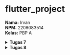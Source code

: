 # flutter_project

**Nama:** Irvan  
**NPM:** 2206083514  
**Kelas:** PBP A

<details>
<summary><strong>Tugas 7</strong></summary>

**1. Apa perbedaan utama antara stateless dan stateful widget dalam konteks pengembangan aplikasi Flutter?**

Dalam konteks pengembangan aplikasi Flutter, perbedaan utama antara **Stateless** dan **Stateful** widget adalah bagaimana mereka menangani perubahan data dan pembaruan antarmuka pengguna:

**Stateless Widget:**
- Stateless widget adalah widget yang tidak memiliki internal state (keadaan internal).
- Mereka digunakan untuk bagian-bagian tampilan yang tidak perlu diubah saat data atau kondisi berubah.
- Stateless widget hanya akan dirender sekali saat dibuat, dan setelah itu tidak akan mengalami perubahan. Mereka berguna untuk tampilan statis.
- Contoh penggunaan stateless widget adalah untuk menampilkan teks, ikon, gambar, atau tampilan yang tidak berubah dalam siklus hidup aplikasi.

**Stateful Widget:**
- Stateful widget adalah widget yang memiliki internal state (keadaan internal).
- Mereka digunakan untuk bagian-bagian tampilan yang perlu diperbarui ketika data atau kondisi berubah.
- Stateful widget memiliki metode `setState` yang memungkinkan Anda untuk memperbarui tampilan ketika ada perubahan dalam state widget tersebut.
- Contoh penggunaan stateful widget adalah untuk membuat formulir, daftar yang dapat digulir, atau tampilan yang perlu berinteraksi dengan data atau pengguna.

Jadi, dalam rangka memutuskan antara Stateless dan Stateful widget, Anda harus mempertimbangkan apakah bagian tampilan yang Anda buat memerlukan pembaruan saat data berubah atau tidak. Jika tampilan tersebut statis, Anda dapat menggunakan Stateless widget. Jika tampilan tersebut memerlukan pembaruan, Anda perlu menggunakan Stateful widget dan mengelola state internalnya.

**2. Sebutkan seluruh widget yang kamu gunakan untuk menyelesaikan tugas ini dan jelaskan fungsinya masing-masing.**

Dalam kode `menu.dart`, kami menggunakan berbagai widget untuk mengatur tampilan dan perilaku aplikasi. Berikut adalah daftar widget yang digunakan dan penjelasan singkat tentang fungsinya:

1. **Scaffold**: Widget ini adalah kerangka dasar untuk mengatur tampilan aplikasi Flutter. Ini mencakup AppBar, body, dan berbagai fitur lainnya.

2. **AppBar**: Digunakan untuk menampilkan bilah atas (app bar) dalam aplikasi. Ini termasuk judul aplikasi dan berbagai tindakan seperti tombol kembali.

3. **Column**: Widget ini digunakan untuk mengatur anak-anaknya secara vertikal. Ini adalah wadah untuk menampilkan elemen-elemen di dalamnya dalam satu kolom.

4. **GridView.count**: Digunakan untuk menampilkan grid dari widget lain, seperti `ShopCard` dalam kasus ini. Ini memungkinkan Anda untuk mengatur widget dalam bentuk grid dengan jumlah kolom yang ditentukan.

5. **ShopCard**: Ini adalah widget kustom yang digunakan untuk menampilkan item dalam grid. Ini memiliki ikon, teks, dan latar belakang dengan warna yang berbeda sesuai dengan item yang dipilih.

6. **Material**: Digunakan untuk memberikan latar belakang dengan warna dan efek material design ke widget `ShopCard`. Ini menciptakan lapisan material di atasnya.

7. **InkWell**: Widget ini digunakan untuk membuat area yang responsif terhadap sentuhan. Ketika pengguna menyentuhnya, `InkWell` menghasilkan efek sentuhan yang indah dan dapat memicu tindakan tertentu.

8. **Text**: Digunakan untuk menampilkan teks di dalam `ShopCard`. Ini menampilkan nama item.

9. **Icon**: Digunakan untuk menampilkan ikon di dalam `ShopCard`. Ini menampilkan ikon yang sesuai dengan setiap item.

Setiap widget memiliki peran dan fungsinya masing-masing dalam mengatur tampilan dan perilaku tampilan aplikasi. Dalam kode ini, mereka digunakan untuk membuat tampilan beranda (home) yang menampilkan daftar item toko dengan berbagai tindakan yang dapat dilakukan oleh pengguna saat item tersebut diklik.

**3. Jelaskan bagaimana cara kamu mengimplementasikan checklist di atas secara step-by-step (bukan hanya sekadar mengikuti tutorial)**

__PERTAMA MEMBUAT DIREKTORI BARU UNTUK MENYIMPAN PROJECT FLUTTER__
- Jalankan command dibawah ini di dalam Command Prompt untuk membuat flutter project
```
flutter create <APP_NAME>
cd <APP_NAME>
```
sebelumnya pastikan sudah memasuki ke direktori yang ingin disimpan project flutter.

__KEDUA RAPIKAN STRUKTUR PROJEK__
- Setelah membuat flutter project di direktori lokal, buka VSC atau IDE pilihan kamu dan menambahkan kode dibawah pada file baru bernama `menu.dart` pada direktori `flutter_project/lib`.
    ```
    import 'package:flutter/material.dart';
    ```
- Pada direktori yang sama dalam file main.dart, pindahkan (cut) kode baris ke-39 hingga akhir yang berisi kedua class di bawah ini ke file `menu.dart`.
```
class MyHomePage ... {
    ...
}

class _MyHomePageState ... {
    ...
}
```
- Untuk mengoreksi error pada file `main.dart` tambahkan kode dibawah. 
```
import 'package:flutter_project/menu.dart';
```

__KETIGA MEMBUAT WIDGET SEDERHANA__
- Lanjut dengan mengubah sifat widget halaman menu menjadi stateless dengan menghapus `MyHomePage(title: 'Flutter Demo Home Page')` pada file `main.dart`, sehingga menjadi.
```
MyHomePage()
```
- Pada file menu.dart, kamu akan mengubah sifat widget halaman dari stateful menjadi stateless. Lakukan perubahan pada bagian `({super.key, required this.title})` menjadi `({Key? key}) : super(key: key);`. Hapus final String title; sampai bawah serta tambahkan Widget build sehingga kode terlihat seperti di bawah.
```
class MyHomePage extends StatelessWidget {
    MyHomePage({Key? key}) : super(key: key);

    @override
    Widget build(BuildContext context) {
        return Scaffold(
            ...
        );
    }
}
```
Jangan lupa untuk hapus fungsi State yang ada dibawah bagian stateless widget ini.
- Lanjut dengan menambahkan teks dan card untuk memperlihatkan barang yang dijual.
```
class ShopItem {
  final String name;
  final IconData icon;
  final Color color;

  ShopItem(this.name, this.icon, this.color);
}
```
- Lalu dibawah kode `MyHomePage({Key? key}) : super(key: key);`, kamu dapat menambahkan barang-barang yang dijual (nama, harga, dan icon barang tersebut).
```
final List<ShopItem> items = [
    ShopItem("Lihat Item", Icons.checklist, Colors.blue),
    ShopItem("Tambah Item", Icons.add_shopping_cart, Colors.green),
    ShopItem("Logout", Icons.logout, Colors.red),
];
```
- Tambahkan kode dibawah kedalam Widget build.
```
return Scaffold(
      appBar: AppBar(
        title: const Text(
          'Shopping List',
        ),
      ),
      body: SingleChildScrollView(
        // Widget wrapper yang dapat discroll
        child: Padding(
          padding: const EdgeInsets.all(10.0), // Set padding dari halaman
          child: Column(
            // Widget untuk menampilkan children secara vertikal
            children: <Widget>[
              const Padding(
                padding: EdgeInsets.only(top: 10.0, bottom: 10.0),
                // Widget Text untuk menampilkan tulisan dengan alignment center dan style yang sesuai
                child: Text(
                  'Grand Shop', // Text yang menandakan toko
                  textAlign: TextAlign.center,
                  style: TextStyle(
                    fontSize: 30,
                    fontWeight: FontWeight.bold,
                  ),
                ),
              ),
              // Grid layout
              GridView.count(
                // Container pada card kita.
                primary: true,
                padding: const EdgeInsets.all(20),
                crossAxisSpacing: 10,
                mainAxisSpacing: 10,
                crossAxisCount: 3,
                shrinkWrap: true,
                children: items.map((ShopItem item) {
                  // Iterasi untuk setiap item
                  return ShopCard(item);
                }).toList(),
              ),
            ],
          ),
        ),
      ),
    );
```
- dan terakhir membuat widget stateless baru untuk menampilkan card.
```
class ShopCard extends StatelessWidget {
  final ShopItem item;

  const ShopCard(this.item, {Key? key}) : super(key: key);

  @override
  Widget build(BuildContext context) {
    return Material(
      color: item.color, // Set the background color based on the ShopItem's color
      child: InkWell(
        // Area responsive terhadap sentuhan
        onTap: () {
          // Memunculkan SnackBar ketika diklik
          ScaffoldMessenger.of(context)
            ..hideCurrentSnackBar()
            ..showSnackBar(SnackBar(
                content: Text("Kamu telah menekan tombol ${item.name}!")));
        },
        child: Container(
          // Container untuk menyimpan Icon dan Text
          padding: const EdgeInsets.all(8),
          child: Center(
            child: Column(
              mainAxisAlignment: MainAxisAlignment.center,
              children: [
                Icon(
                  item.icon,
                  color: Colors.white,
                  size: 30.0,
                ),
                const Padding(padding: EdgeInsets.all(3)),
                Text(
                  item.name,
                  textAlign: TextAlign.center,
                  style: const TextStyle(color: Colors.white),
                ),
              ],
            ),
          ),
        ),
      ),
    );
  }
}
```
__TERAKHIR__
- Lakukan add, commit dan push untuk memperbarui repositori GitHub.
```bash
git add .
git commit -m "<pesan_commit>"
git push -u origin <branch_utama>
```
</details>

<details>
<summary><strong>Tugas 8</strong></summary>

**1. Jelaskan perbedaan antara Navigator.push() dan Navigator.pushReplacement(), disertai dengan contoh mengenai penggunaan kedua metode tersebut yang tepat!**

Di dalam Flutter, Navigator.push() dan Navigator.pushReplacement() merupakan dua metode yang digunakan untuk melakukan transisi antara berbagai layar (screens) dalam aplikasi. Berikut adalah perbedaan antara keduanya:

1. **Navigator.push()**:
- Metode ini digunakan untuk menambahkan layar baru ke dalam tumpukan (stack) navigasi.
- Setelah menggunakan Navigator.push(), pengguna dapat kembali ke layar sebelumnya dengan menekan tombol "Back" atau menggunakan fungsi `Navigator.pop()`.
Contoh penggunaan `Navigator.push()`:

```
// Import modul flutter
import 'package:flutter/material.dart';

// Fungsi untuk membuat layar baru dan menavigasikannya
void navigateToSecondScreen(BuildContext context) {
  Navigator.push(
    context,
    MaterialPageRoute(builder: (context) => SecondScreen()),
  );
}

// Layar pertama
class FirstScreen extends StatelessWidget {
  @override
  Widget build(BuildContext context) {
    return Scaffold(
      appBar: AppBar(title: Text('First Screen')),
      body: Center(
        child: ElevatedButton(
          onPressed: () {
            // Panggil fungsi navigateToSecondScreen untuk menampilkan layar kedua
            navigateToSecondScreen(context);
          },
          child: Text('Go to Second Screen'),
        ),
      ),
    );
  }
}

// Layar kedua
class SecondScreen extends StatelessWidget {
  @override
  Widget build(BuildContext context) {
    return Scaffold(
      appBar: AppBar(title: Text('Second Screen')),
      body: Center(
        child: Text('This is the Second Screen'),
      ),
    );
  }
}
```

2. **Navigator.pushReplacement()**:

- Metode ini juga digunakan untuk menambahkan layar baru ke dalam tumpukan navigasi.
- Namun, perbedaannya adalah bahwa setelah menggunakan Navigator.pushReplacement(), layar sebelumnya dihapus dari tumpukan sehingga pengguna tidak dapat kembali ke layar tersebut.
Contoh penggunaan `Navigator.pushReplacement()`:

```
// Fungsi untuk membuat layar baru dan menggantikan layar saat ini
void navigateToThirdScreen(BuildContext context) {
  Navigator.pushReplacement(
    context,
    MaterialPageRoute(builder: (context) => ThirdScreen()),
  );
}

// ...

// Pada saat tombol ditekan, layar ketiga akan ditampilkan dan menggantikan layar kedua
ElevatedButton(
  onPressed: () {
    navigateToThirdScreen(context);
  },
  child: Text('Go to Third Screen'),
);
```

Dalam contoh di atas, setelah pengguna menekan tombol untuk pindah ke layar ketiga, layar kedua akan dihapus dari tumpukan dan digantikan oleh layar ketiga menggunakan `Navigator.pushReplacement()`.

**2. Jelaskan masing-masing layout widget pada Flutter dan konteks penggunaannya masing-masing!**

1. **Container**
- **Deskripsi**: Container adalah widget yang dapat digunakan untuk mengatur tata letak dan dekorasi dari widget di dalamnya.
- **Konteks Penggunaan**: Cocok digunakan untuk mengelola tata letak sederhana, seperti mengatur padding, margin, dan dekorasi untuk widget di dalamnya.

2. **Row dan Column**
- **Deskripsi**: Row dan Column digunakan untuk mengatur widget secara horizontal (Row) atau vertikal (Column).
- **Konteks Penggunaan**: Berguna untuk menyusun widget secara berurutan, baik secara horizontal maupun vertikal.

3. **ListView**
- **Deskripsi**: ListView adalah widget yang digunakan untuk menampilkan daftar item secara terus menerus atau dalam bentuk daftar gulir.
- **Konteks Penggunaan**: Cocok untuk menampilkan daftar item, seperti daftar kontak, berita, atau item dalam aplikasi.

4. **Stack**
- **Deskripsi**: Stack adalah widget yang digunakan untuk menempatkan widget di atas satu sama lain.
- **Konteks Penggunaan**: Berguna ketika Anda ingin menumpuk widget, seperti menempatkan teks di atas gambar atau menyusun elemen-elemen tumpuk lainnya.

5. **Expanded dan Flexible**
**Deskripsi**: Expanded dan Flexible digunakan untuk memberikan widget ruang tambahan sesuai dengan kebutuhan.
**Konteks Penggunaan**: Cocok digunakan dalam Row atau Column untuk memberikan proporsi ruang yang berbeda kepada widget di dalamnya.

6. **GridView**
**Deskripsi**: GridView adalah widget yang digunakan untuk menampilkan item dalam bentuk grid.
**Konteks Penggunaan**: Berguna untuk menampilkan data dalam bentuk grid, seperti galeri gambar atau aplikasi e-commerce dengan produk yang disusun dalam grid.

**3. Sebutkan apa saja elemen input pada form yang kamu pakai pada tugas kali ini dan jelaskan mengapa kamu menggunakan elemen input tersebut!**

**Elemen input yang digunakan pada form di tugas kali ini adalah:**

1. **TextFormField untuk Nama Item**
- **Alasan Penggunaan**: `TextFormField` digunakan untuk mengambil input teks, dalam hal ini untuk nama item. Ini memungkinkan pengguna memasukkan teks dengan keyboard ponsel dan menyediakan validasi menggunakan properti `validator`.

2. **TextFormField untuk Harga**
- **Alasan Penggunaan**: `TextFormField` juga digunakan untuk mengambil input teks, tetapi pada bagian ini untuk harga item. Pada kasus ini, nilai harga kemudian diubah menjadi tipe data integer untuk keperluan pemrosesan lebih lanjut.

3. **TextFormField untuk Deskripsi**
Alasan Penggunaan: Seperti sebelumnya, `TextFormField` digunakan untuk mengambil input teks, kali ini untuk deskripsi item. Sama seperti nama item, pengguna dapat memasukkan teks dan validasi dapat diterapkan.

4. **ElevatedButton untuk Tombol Simpan**
Alasan Penggunaan: `ElevatedButton` digunakan sebagai tombol untuk menyimpan item setelah pengguna mengisi formulir dengan benar. Saat tombol ditekan, validasi akan diperiksa, dan jika valid, data item akan disimpan atau ditampilkan dalam dialog.

Setiap elemen input dipilih berdasarkan kebutuhan formulir dan kemampuannya untuk menyediakan pengalaman pengguna yang baik, validasi input, dan kemudahan integrasi dengan Flutter.

**4. Bagaimana penerapan clean architecture pada aplikasi Flutter?**

**Struktur Proyek**:
Atur proyek Flutter Anda menjadi modul yang merepresentasikan lapisan-lapisan dari Clean Architecture.
```bash
- `lib/`: Kode UI Flutter.
- `data/`: Logika akses data.
- `domain/`: Logika bisnis.
- `presentation/`: Logika tampilan dan UI.
```

**Lapisan Domain**:
Berisi definisi model entitas, objek nilai, serta aturan bisnis dan logika.

**Lapisan Data**:
Di sini, implementasikan repositori dan sumber data untuk berinteraksi dengan lapisan domain. Pastikan lapisan data tetap independen dari lapisan presentasi dan domain.

**Lapisan Presentation**:
Fokus pada antarmuka pengguna, logika presentasi, dan manajemen state menggunakan pola arsitektur seperti Bloc, Provider, atau MobX.

**Aturan Dependensi**:
Terapkan aturan dependensi di mana lapisan yang lebih dalam tidak bergantung pada lapisan yang lebih tinggi. Lapisan domain harus mandiri tanpa bergantung pada implementasi teknis dari lapisan data atau presentasi.

**Dependency Injection**:
Manfaatkan Dependency Injection (DI) untuk menyediakan dependensi ke lapisan tertentu. Contoh framework DI di Flutter termasuk `get_it` atau `provider`.

**Pengujian**:
Tulis uji unit untuk setiap lapisan secara terpisah. Pastikan uji unit lapisan presentasi tidak bergantung pada infrastruktur atau sumber daya eksternal.

**Penggunaan Repositori**:
Lapisan presentasi mengakses data melalui repositori yang diimplementasikan di lapisan data. Repositori menyatukan sumber daya data dan menyediakan antarmuka untuk lapisan domain.

**Penanganan Error**:
Tangani error dan pengecualian secara efektif, terutama di lapisan data dan domain. Kembalikan error yang relevan dan jelas di lapisan presentasi.

**Dependensi Eksternal**:
Pisahkan dependensi eksternal seperti database, panggilan API, dan plugin Flutter untuk memudahkan pengujian dan penggantian implementasi.

**5. Jelaskan bagaimana cara kamu mengimplementasikan checklist di atas secara step-by-step! (bukan hanya sekadar mengikuti tutorial)**

__PERTAMA MENAMBAHKAN DRAWER MENU UNTUK NAVIGASI__
- Buka proyek yang sebelumnya telah dibuat pada IDE favoritmu.
- Buat berkas baru di dalam direktori baru widgets dengan nama `left_drawer.dart`. Dan Tambahkan kode dibawah ini
```
import 'package:flutter/material.dart';
import 'package:flutter_project/screens/menu.dart';
import 'package:flutter_project/screens/shoplist_form.dart';

class LeftDrawer extends StatelessWidget {
  const LeftDrawer({super.key});

  @override
  Widget build(BuildContext context) {
    return Drawer(
      child: ListView(
        children: [
          const DrawerHeader(
            decoration: BoxDecoration(
              color: Colors.indigo,
            ),
            child: Column(
              children: [
                Text(
                  'Shopping List',
                  textAlign: TextAlign.center,
                  style: TextStyle(
                    fontSize: 30,
                    fontWeight: FontWeight.bold,
                    color: Colors.white,
                  ),
                ),
                Padding(padding: EdgeInsets.all(10)),
                Text("Catat seluruh keperluan belanjamu di sini!",
                    style: TextStyle(
                    fontSize: 15, // Ukuran font 15
                    color: Colors.white, // Warna teks putih
                    fontWeight: FontWeight.normal, // Weight biasa
                    ),
                    textAlign: TextAlign.center, // Center alignment
                ),
              ],
            ),
          ),
          ListTile(
            leading: const Icon(Icons.home_outlined),
            title: const Text('Halaman Utama'),
            // Bagian redirection ke MyHomePage
            onTap: () {
              Navigator.pushReplacement(
                  context,
                  MaterialPageRoute(
                    builder: (context) => MyHomePage(),
                  ));
            },
          ),
          ListTile(
            leading: const Icon(Icons.add_shopping_cart),
            title: const Text('Tambah Item'),
            // Bagian redirection ke ShopFormPage
            onTap: () {
              Navigator.pushReplacement(
              context,
              MaterialPageRoute(
                  builder: (context) => ShopFormPage(),
              ));
            },
          ),
        ],
      ),
    );
  }
}
```
Kode diatas saya gunakan untuk membuat drawer menu, kode diatas mencakupi bagian header dari drawer, dan bagian routing ke page lain.
- Selanjutnya adalah memasukkan drawer ke halaman yang diinginkan, saya menggunakan halaman `menu.dart`.
```
// Impor drawer widget
import 'package:flutter_project/widgets/left_drawer.dart';
...
return Scaffold(
  appBar: AppBar(
    title: const Text(
      'Shopping List',
    ),
    backgroundColor: Colors.indigo,
    foregroundColor: Colors.white,
  ),
  // Masukkan drawer sebagai parameter nilai drawer dari widget Scaffold
  drawer: const LeftDrawer(),
```

__KEDUA MENAMBAHKAN FORM DAN ELEMEN INPUT__
- Buat berkas baru pada direktori `lib` dengan nama `shoplist_form.dart`, dan tambahkan kode dibawah ke dalam berkas `shoplist_form.dart`.
```
import 'package:flutter/material.dart';
import 'package:flutter_project/widgets/left_drawer.dart';

class ShopFormPage extends StatefulWidget {
    const ShopFormPage({super.key});

    @override
    State<ShopFormPage> createState() => _ShopFormPageState();
}

class _ShopFormPageState extends State<ShopFormPage> {
  final _formKey = GlobalKey<FormState>();
  String _name = "";
  int _price = 0;
  String _description = "";

  @override
  Widget build(BuildContext context) {
    return Scaffold(
      appBar: AppBar(
        title: const Center(
          child: Text(
            'Form Tambah Item',
          ),
        ),
        backgroundColor: Colors.indigo,
        foregroundColor: Colors.white,
      ),
      drawer: const LeftDrawer(),
      body: Form(
        key: _formKey,
        child: SingleChildScrollView(
          child: Column(
            crossAxisAlignment: CrossAxisAlignment.start,
            children: [
              Padding(
                padding: const EdgeInsets.all(8.0),
                child: TextFormField(
                  decoration: InputDecoration(
                    hintText: "Nama Item",
                    labelText: "Nama Item",
                    border: OutlineInputBorder(
                      borderRadius: BorderRadius.circular(5.0),
                    ),
                  ),
                  onChanged: (String? value) {
                    setState(() {
                      _name = value!;
                    });
                  },
                  validator: (String? value) {
                    if (value == null || value.isEmpty) {
                      return "Nama Item tidak boleh kosong!";
                    } 
                    if (value.runtimeType != String) {
                      return "Nama Item harus berupa string!";
                    }
                    return null;
                  },
                ),
              ),
              Padding(
                padding: const EdgeInsets.all(8.0),
                child: TextFormField(
                  decoration: InputDecoration(
                    hintText: "Harga",
                    labelText: "Harga",
                    border: OutlineInputBorder(
                      borderRadius: BorderRadius.circular(5.0),
                    ),
                  ),
                  onChanged: (String? value) {
                    setState(() {
                      _price = int.parse(value!);
                    });
                  },
                  validator: (String? value) {
                    if (value == null || value.isEmpty) {
                      return "Harga tidak boleh kosong!";
                    }
                    if (int.tryParse(value) == null) {
                      return "Harga harus berupa angka!";
                    }
                    return null;
                  },
                ),
              ),
              Padding(
                padding: const EdgeInsets.all(8.0),
                child: TextFormField(
                  decoration: InputDecoration(
                    hintText: "Deskripsi",
                    labelText: "Deskripsi",
                    border: OutlineInputBorder(
                      borderRadius: BorderRadius.circular(5.0),
                    ),
                  ),
                  onChanged: (String? value) {
                    setState(() {
                      _description = value!;
                    });
                  },
                  validator: (String? value) {
                    if (value == null || value.isEmpty) {
                      return "Deskripsi tidak boleh kosong!";
                    } 
                    if (value.runtimeType != String) {
                      return "Deskripsi harus berupa string!";
                    }
                    return null;
                  },
                ),
              ),
              Align(
                alignment: Alignment.bottomCenter,
                child: Padding(
                  padding: const EdgeInsets.all(8.0),
                  child: ElevatedButton(
                    style: ButtonStyle(
                      backgroundColor:
                          MaterialStateProperty.all(Colors.indigo),
                    ),
                    onPressed: () {
                      if (_formKey.currentState!.validate()) {
                        _formKey.currentState!.reset(); // Ditempatkan di sini
                        showDialog(
                          context: context,
                          builder: (context) {
                            return AlertDialog(
                              title: const Text('Produk berhasil tersimpan'),
                              content: SingleChildScrollView(
                                child: Column(
                                  crossAxisAlignment: CrossAxisAlignment.start,
                                  children: [
                                    Text('Name: $_name'),
                                    Text('Amount: $_price'),
                                    Text('Description: $_description'),
                                  ],
                                ),
                              ),
                              actions: [
                                TextButton(
                                  child: const Text('OK'),
                                  onPressed: () {
                                    Navigator.pop(context);
                                  },
                                ),
                              ],
                            );
                          },
                        );
                      }
                    },
                    child: const Text(
                      "Save",
                      style: TextStyle(color: Colors.white),
                    ),
                  ),
                ),
              ),
            ]
          )
        ),
      ),
    );
  }
}
```
kode diatas berfungsi dalam membuat page shoplist_form, dimana didalamnya berupa form input, tombol save, dan card untuk barang baru yang ditambah kedalam shopping list.

__KETIGA MENAMBAHKAN FITUR NAVIGASI PADA TOMBOL__
- Pada widget `ShopItem` di dalam berkas `menu.dart` yang telah kita buat dalam tutorial sebelumnya, kita akan memperbarui kode di atribut `onTap` dari `InkWell` agar dapat mengarahkan pengguna ke route lain. Tambahkan kode tambahan setelah blok `ScaffoldMessenger` yang menampilkan snackbar.
```
  // Area responsif terhadap sentuhan
  onTap: () {
    // Memunculkan SnackBar ketika diklik
    ScaffoldMessenger.of(context)
      ..hideCurrentSnackBar()
      ..showSnackBar(SnackBar(
          content: Text("Kamu telah menekan tombol ${item.name}!")));

    // Navigate ke route yang sesuai (tergantung jenis tombol)
    if (item.name == "Tambah Item") {
      Navigator.push(context,
      MaterialPageRoute(builder: (context) => const ShopFormPage()));
    }

  },
```

__KEEMPAT REFRACTORING FILE__
- Pastikan ekstensi Flutter terpasang di IDE atau text editor yang digunakan.
- Buat berkas baru dengan nama shop_card.dart dalam direktori widgets.
- Pindahkan kode dari widget ShopItem di menu.dart ke dalam berkas widgets/shop_card.dart.
- Jangan lupa untuk mengimpor halaman shoplist_form.dart ke dalam berkas shop_card.dart, dan mengimpor shop_card.dart ke dalam berkas menu.dart.
- Buat folder baru bernama screens di direktori lib.
- Alihkan file menu.dart dan shoplist_form.dart ke dalam folder screens. Pastikan pemindahan file dilakukan melalui IDE atau text editor yang mendukung Flutter extension, bukan melalui file manager konvensional seperti File Explorer atau Finder. Dengan cara ini, IDE atau text editor dapat melakukan refactoring secara otomatis.

__TERAKHIR__
- Lakukan add, commit dan push untuk memperbarui repositori GitHub.
```bash
git add .
git commit -m "<pesan_commit>"
git push -u origin <branch_utama>
```
</details>